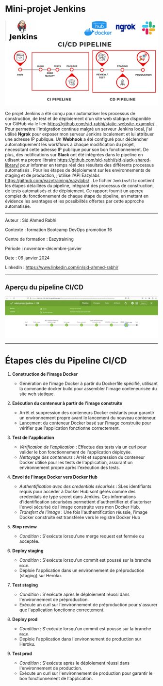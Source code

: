 # Mini-projet Jenkins

![pipeline ci/cd](images/CICD.png "pipeline ci/cd")

Ce projet Jenkins a été conçu pour automatiser les processus de construction, de test et de déploiement d'un site web statique disponible sur GitHub via le lien https://github.com/sid-rabhi/static-website-example/ .
Pour permettre l'intégration continue malgré un serveur Jenkins local, j'ai utilisé **Ngrok** pour exposer mon serveur Jenkins localement et lui attribuer une adresse IP publique. Un **Webhook** a été configuré pour déclencher automatiquement les workflows à chaque modification du projet, nécessitant cette adresse IP publique pour son bon fonctionnement.
De plus, des notifications sur **Slack** ont été intégrées dans le pipeline en utlisant ma propre libraire https://github.com/sid-rabhi/sid-slack-shared-library/ pour informer en temps réel des résultats des différents processus automatisés .
Pour les étapes de déploiement sur les environnements de staging et de production, j'utilise l'API Eazylabs https://github.com/eazytraining/eazylabs/ . 
Le fichier `Jenkinsfile` contient les étapes détaillées du pipeline, intégrant des processus de construction, de tests automatisés et de déploiement. Ce rapport fournit un aperçu complet du fonctionnement de chaque étape du pipeline, en mettant en évidence les avantages et les possibilités offertes par cette approche automatisée.

---

Auteur : Sid Ahmed Rabhi

Contexte : formation Bootcamp DevOps promotion 16

Centre de formation : Eazytraining

Période : novembre-décembre-janvier

Date : 06 janvier 2024

LinkedIn : https://www.linkedin.com/in/sid-ahmed-rabhi/

---

## Aperçu du pipeline CI/CD

![pipeline ci/cd](images/pipeline-jenkins.png "pipeline ci/cd")

---

# Étapes clés du Pipeline CI/CD 

1. **Construction de l'image Docker**
   - Génération de l'image Docker à partir du Dockerfile spécifié, utilisant la commande docker build pour assembler l'image conteneurisée du site web statique.
   
2. **Exécution du conteneur à partir de l'image construite**
   - Arrêt et suppression des conteneurs Docker existants pour garantir un environnement propre avant le lancement du nouveau conteneur.
   - Lancement du conteneur Docker basé sur l'image construite pour vérifier que l'application fonctionne correctement.

3. **Test de l'application**
   - *Vérification de l'application* : Effectue des tests via un curl pour valider le bon fonctionnement de l'application déployée.
   - *Nettoyage des conteneurs* : Arrêt et suppression du conteneur Docker utilisé pour les tests de l'application, assurant un environnement propre après l'exécution des tests.

4. **Envoi de l'image Docker vers Docker Hub**
   - *Authentification avec des credentials sécurisés* : SLes identifiants requis pour accéder à Docker Hub sont gérés comme des credentials de type secret dans Jenkins. Ces informations d'identification sécurisées permettent d'authentifier et d'autoriser l'envoi sécurisé de l'image construite vers mon Docker Hub.
   - *Transfert de l'image* : Une fois l'authentification réussie, l'image Docker construite est transférée vers le registre Docker Hub
   
   
5. **Stop review**
   - *Condition* : S'exécute lorsqu'une merge request est fermée ou acceptée.
   

6. **Deploy staging**
   - *Condition* : S'exécute lorsqu'un commit est poussé sur la branche `main`.
   - Déploie l'application dans un environnement de préproduction (staging) sur Heroku.
   
7. **Test staging**
   - *Condition* : S'exécute après le déploiement réussi dans l'environnement de préproduction.
   - Exécute un curl sur l'environnement de préproduction pour s'assurer que l'application fonctionne correctement.
   
8. **Deploy prod**
    - *Condition* : S'exécute lorsqu'un commit est poussé sur la branche `main`.
   - Déploie l'application dans l'environnement de production sur Heroku.
   
9. **Test prod**
   - *Condition* : S'exécute après le déploiement réussi dans l'environnement de production.
   - Exécute un curl sur l'environnement de production pour garantir le bon fonctionnement de l'application.

